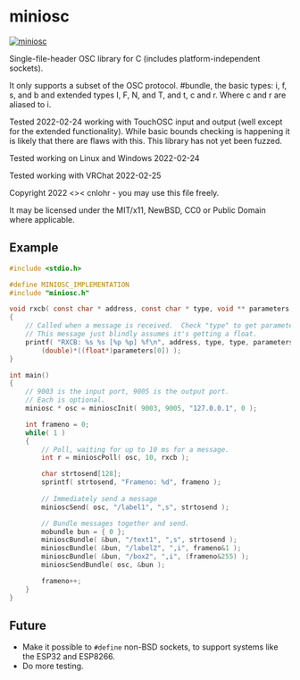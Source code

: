 # miniosc

[![miniosc](https://github.com/cnlohr/miniosc/actions/workflows/install.yml/badge.svg)](https://github.com/cnlohr/miniosc/actions/workflows/install.yml)

Single-file-header OSC library for C (includes platform-independent sockets).

It only supports a subset of the OSC protocol. #bundle, the basic types:
i, f, s, and b and extended types I, F, N, and T, and t, c and r. Where c and
r are aliased to i.
  
Tested 2022-02-24 working with TouchOSC input and output (well except for the
extended functionality).  While basic bounds checking is happening it is
likely that there are flaws with this.  This library has not yet been
fuzzed.

Tested working on Linux and Windows 2022-02-24

Tested working with VRChat 2022-02-25
 
Copyright 2022 <>< cnlohr - you may use this file freely.
 
It may be licensed under the MIT/x11, NewBSD, CC0 or Public Domain where applicable.

## Example

```c
#include <stdio.h>

#define MINIOSC_IMPLEMENTATION
#include "miniosc.h"

void rxcb( const char * address, const char * type, void ** parameters )
{
	// Called when a message is received.  Check "type" to get parameters 
	// This message just blindly assumes it's getting a float.
	printf( "RXCB: %s %s [%p %p] %f\n", address, type, type, parameters[0],
		(double)*((float*)parameters[0]) );
}

int main()
{
	// 9003 is the input port, 9005 is the output port.
	// Each is optional.
	miniosc * osc = minioscInit( 9003, 9005, "127.0.0.1", 0 );

	int frameno = 0;
	while( 1 )
	{
		// Poll, waiting for up to 10 ms for a message.
		int r = minioscPoll( osc, 10, rxcb );

		char strtosend[128];
		sprintf( strtosend, "Frameno: %d", frameno );
		
		// Immediately send a message
		minioscSend( osc, "/label1", ",s", strtosend );

		// Bundle messages together and send.
		mobundle bun = { 0 };
		minioscBundle( &bun, "/text1", ",s", strtosend );
		minioscBundle( &bun, "/label2", ",i", frameno&1 );
		minioscBundle( &bun, "/box2", ",i", (frameno&255) );
		minioscSendBundle( osc, &bun );

		frameno++;
	}
}
```

## Future

 * Make it possible to `#define` non-BSD sockets, to support systems like the ESP32 and ESP8266.
 * Do more testing.
